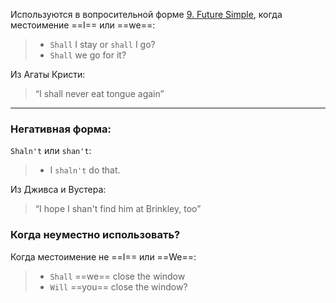 Используются в вопросительной форме [9. Future Simple](../Tenses/9.%20Future%20Simple.md), когда местоимение ==I== или ==we==:

> - `Shall` I stay or `shall` I go?
> - `Shall` we go for it?

Из Агаты Кристи:

>“I shall never eat tongue again”

----
### Негативная форма:

`Shaln't` или `shan't`:
>- I `shaln't` do that.

Из Дживса и Вустера:
> “I hope I shan't find him at Brinkley, too”

### Когда неуместно использовать?

Когда местоимение не ==I== или ==We==:
> - `Shall` ==we== close the window
> - `Will` ==you== close the window?